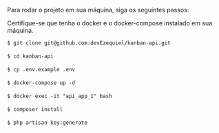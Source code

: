 Para rodar o projeto em sua máquina, siga os seguintes passos:

Certifique-se que tenha o docker e o docker-compose instalado em sua máquina.

```$ git clone git@github.com:devEzequiel/kanban-api.git```
<br />
<br />
```$ cd kanban-api```
<br />
<br />
```$ cp .env.example .env```
<br />
<br />
```$ docker-compose up -d```
<br />
<br />
```$ docker exec -it "api_app_1" bash```
<br />
<br />
```$ composer install```
<br />
<br />
```$ php artisan key:generate```
<br />
<br />
